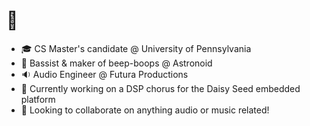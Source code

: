 # 👋
- 🎓 CS Master's candidate @ University of Pennsylvania
- 🎸 Bassist & maker of beep-boops @ Astronoid
- 🔉 Audio Engineer @ Futura Productions
- 🔭 Currently working on a DSP chorus for the Daisy Seed embedded platform
- 👯 Looking to collaborate on anything audio or music related!

<!--
**danstronoid/danstronoid** is a ✨ _special_ ✨ repository because its `README.md` (this file) appears on your GitHub profile.

Here are some ideas to get you started:

- 🔭 I’m currently working on ...
- 🌱 I’m currently learning ...
- 👯 I’m looking to collaborate on ...
- 🤔 I’m looking for help with ...
- 💬 Ask me about ...
- 📫 How to reach me: ...
- 😄 Pronouns: ...
- ⚡ Fun fact: ...
-->
